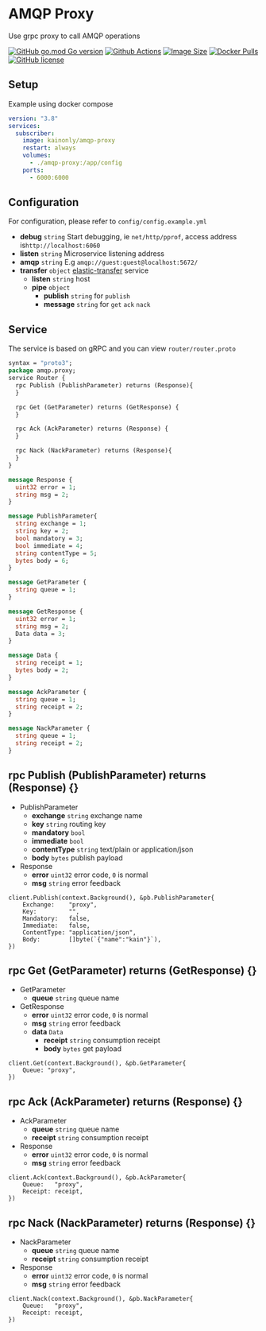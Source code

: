 # AMQP Proxy

Use grpc proxy to call AMQP operations

[![GitHub go.mod Go version](https://img.shields.io/github/go-mod/go-version/kainonly/amqp-proxy?style=flat-square)](https://github.com/kainonly/amqp-proxy)
[![Github Actions](https://img.shields.io/github/workflow/status/kainonly/amqp-proxy/release?style=flat-square)](https://github.com/kainonly/amqp-proxy/actions)
[![Image Size](https://img.shields.io/docker/image-size/kainonly/amqp-proxy?style=flat-square)](https://hub.docker.com/r/kainonly/amqp-proxy)
[![Docker Pulls](https://img.shields.io/docker/pulls/kainonly/amqp-proxy.svg?style=flat-square)](https://hub.docker.com/r/kainonly/amqp-proxy)
[![GitHub license](https://img.shields.io/badge/license-MIT-blue.svg?style=flat-square)](https://raw.githubusercontent.com/kainonly/amqp-proxy/master/LICENSE)

## Setup

Example using docker compose

```yaml
version: "3.8"
services: 
  subscriber:
    image: kainonly/amqp-proxy
    restart: always
    volumes:
      - ./amqp-proxy:/app/config
    ports:
      - 6000:6000
```

## Configuration

For configuration, please refer to `config/config.example.yml`

- **debug** `string` Start debugging, ie `net/http/pprof`, access address is`http://localhost:6060`
- **listen** `string` Microservice listening address
- **amqp** `string` E.g `amqp://guest:guest@localhost:5672/`
- **transfer** `object` [elastic-transfer](https://github.com/kainonly/elastic-transfer) service
  - **listen** `string` host
  - **pipe** `object`
    - **publish** `string` for `publish`
    - **message** `string` for `get` `ack` `nack`

## Service

The service is based on gRPC and you can view `router/router.proto`

```proto
syntax = "proto3";
package amqp.proxy;
service Router {
  rpc Publish (PublishParameter) returns (Response){
  }

  rpc Get (GetParameter) returns (GetResponse) {
  }

  rpc Ack (AckParameter) returns (Response) {
  }

  rpc Nack (NackParameter) returns (Response){
  }
}

message Response {
  uint32 error = 1;
  string msg = 2;
}

message PublishParameter{
  string exchange = 1;
  string key = 2;
  bool mandatory = 3;
  bool immediate = 4;
  string contentType = 5;
  bytes body = 6;
}

message GetParameter {
  string queue = 1;
}

message GetResponse {
  uint32 error = 1;
  string msg = 2;
  Data data = 3;
}

message Data {
  string receipt = 1;
  bytes body = 2;
}

message AckParameter {
  string queue = 1;
  string receipt = 2;
}

message NackParameter {
  string queue = 1;
  string receipt = 2;
}
```

## rpc Publish (PublishParameter) returns (Response) {}

- PublishParameter
  - **exchange** `string` exchange name
  - **key** `string` routing key
  - **mandatory** `bool`
  - **immediate** `bool`
  - **contentType** `string` text/plain or application/json 
  - **body** `bytes` publish payload
- Response
  - **error** `uint32` error code, `0` is normal
  - **msg** `string` error feedback

```golang
client.Publish(context.Background(), &pb.PublishParameter{
    Exchange:    "proxy",
    Key:         "",
    Mandatory:   false,
    Immediate:   false,
    ContentType: "application/json",
    Body:        []byte(`{"name":"kain"}`),
})
```

## rpc Get (GetParameter) returns (GetResponse) {}

- GetParameter
  - **queue** `string` queue name
- GetResponse
  - **error** `uint32` error code, `0` is normal
  - **msg** `string` error feedback
  - **data** `Data`
    - **receipt** `string` consumption receipt
    - **body** `bytes` get payload

```golang
client.Get(context.Background(), &pb.GetParameter{
    Queue: "proxy",
})
```

## rpc Ack (AckParameter) returns (Response) {}

- AckParameter
  - **queue** `string` queue name
  - **receipt** `string` consumption receipt
- Response
  - **error** `uint32` error code, `0` is normal
  - **msg** `string` error feedback

```golang
client.Ack(context.Background(), &pb.AckParameter{
    Queue:   "proxy",
    Receipt: receipt,
})
```

## rpc Nack (NackParameter) returns (Response) {}

- NackParameter
  - **queue** `string` queue name
  - **receipt** `string` consumption receipt
- Response
  - **error** `uint32` error code, `0` is normal
  - **msg** `string` error feedback

```golang
client.Nack(context.Background(), &pb.NackParameter{
    Queue:   "proxy",
    Receipt: receipt,
})
```